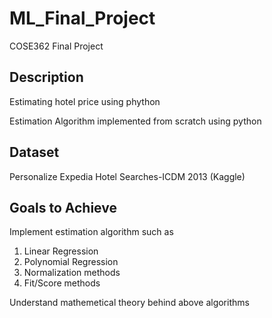 # ML_Final_Project
COSE362 Final Project 


## Description
Estimating hotel price using phython

Estimation Algorithm implemented from scratch using python


## Dataset
Personalize Expedia Hotel Searches-ICDM 2013 (Kaggle)


## Goals to Achieve
Implement estimation algorithm such as
  1. Linear Regression
  2. Polynomial Regression
  3. Normalization methods
  4. Fit/Score methods
  
Understand mathemetical theory behind above algorithms
